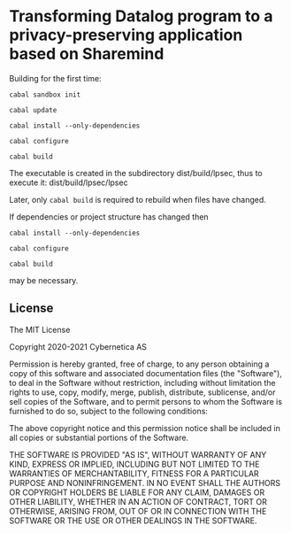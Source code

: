 # Transforming Datalog program to a privacy-preserving application based on Sharemind

Building for the first time:

`cabal sandbox init`

`cabal update`

`cabal install --only-dependencies`

`cabal configure`

`cabal build`

The executable is created in the subdirectory dist/build/lpsec, thus to execute it:
    dist/build/lpsec/lpsec

Later, only 
`cabal build`
is required to rebuild when files have changed.

If dependencies or project structure has changed then

`cabal install --only-dependencies`

`cabal configure`

`cabal build`

may be necessary.

## License

The MIT License

Copyright 2020-2021 Cybernetica AS

Permission is hereby granted, free of charge, to any person obtaining a copy of this software and associated documentation files (the "Software"), to deal in the Software without restriction, including without limitation the rights to use, copy, modify, merge, publish, distribute, sublicense, and/or sell copies of the Software, and to permit persons to whom the Software is furnished to do so, subject to the following conditions:

The above copyright notice and this permission notice shall be included in all copies or substantial portions of the Software.

THE SOFTWARE IS PROVIDED "AS IS", WITHOUT WARRANTY OF ANY KIND, EXPRESS OR IMPLIED, INCLUDING BUT NOT LIMITED TO THE WARRANTIES OF MERCHANTABILITY, FITNESS FOR A PARTICULAR PURPOSE AND NONINFRINGEMENT. IN NO EVENT SHALL THE AUTHORS OR COPYRIGHT HOLDERS BE LIABLE FOR ANY CLAIM, DAMAGES OR OTHER LIABILITY, WHETHER IN AN ACTION OF CONTRACT, TORT OR OTHERWISE, ARISING FROM, OUT OF OR IN CONNECTION WITH THE SOFTWARE OR THE USE OR OTHER DEALINGS IN THE SOFTWARE.
